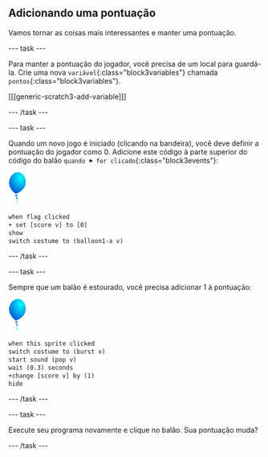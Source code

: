 ## Adicionando uma pontuação

Vamos tornar as coisas mais interessantes e manter uma pontuação.

--- task ---

Para manter a pontuação do jogador, você precisa de um local para guardá-la. Crie uma nova `variável`{:class="block3variables"} chamada `pontos`{:class="block3variables"}.

[[[generic-scratch3-add-variable]]]

--- /task ---

--- task ---

Quando um novo jogo é iniciado (clicando na bandeira), você deve definir a pontuação do jogador como 0. Adicione este código à parte superior do código do balão `quando ⚑ for clicado`{:class="block3events"}:

![ator balão](images/balloon-sprite.png)

```blocks3
when flag clicked
+ set [score v] to [0]
show
switch costume to (balloon1-a v)
```

--- /task ---

--- task ---

Sempre que um balão é estourado, você precisa adicionar 1 à pontuação:

![ator balão](images/balloon-sprite.png)

```blocks3
when this sprite clicked
switch costume to (burst v)
start sound (pop v)
wait (0.3) seconds
+change [score v] by (1)
hide
```

--- /task ---

--- task ---

Execute seu programa novamente e clique no balão. Sua pontuação muda?

--- /task ---

